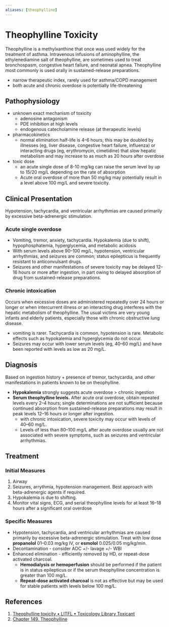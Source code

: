 ```yaml
---
aliases: [theophylline]
---
```


# Theophylline Toxicity
Theophylline is a methylxanthine that once was used widely for the treatment of asthma. Intravenous infusions of aminophylline, the ethylenediamine salt of theophylline, are sometimes used to treat bronchospasm, congestive heart failure, and neonatal apnea. Theophylline most commonly is used orally in sustained-release preparations.

- narrow therapeutic index, rarely used for asthma/COPD management
- both acute and chronic overdose is potentially life-threatening

## Pathophysiology
- unknown exact mechanism of toxicity
	- adenosine antagonism
	- PDE inhibition at high levels
	- endogenous catecholamine release (at therapeutic levels)
- pharmacokinetics
	- normal elimination half-life is 4–6 hours; this may be doubled by illnesses (eg, liver disease, congestive heart failure, influenza) or interacting drugs (eg, erythromycin, cimetidine) that slow hepatic metabolism and may increase to as much as 20 hours after overdose
- toxic dose
	- an acute single dose of 8-10 mg/kg can raise the serum level by up to 15/20 mg/L depending on the rate of absorption
	- Acute oral overdose of more than 50 mg/kg may potentially result in a level above 100 mg/L and severe toxicity.

## Clinical Presentation
Hypotension, tachycardia, and ventricular arrhythmias are caused primarily by excessive beta-adrenergic stimulation.

### Acute single overdose
- Vomiting, tremor, anxiety, tachycardia. Hypokalemia (due to shift), hypophosphatemia, hyperglycemia, and metabolic acidosis
- With serum levels above 90–100 mg/L, hypotension, ventricular arrhythmias, and seizures are common; status epilepticus is frequently resistant to anticonvulsant drugs.
- Seizures and other manifestations of severe toxicity may be delayed 12–16 hours or more after ingestion, in part owing to delayed absorption of drug from sustained-release preparations.

### Chronic intoxication
Occurs when excessive doses are administered repeatedly over 24 hours or longer or when intercurrent illness or an interacting drug interferes with the hepatic metabolism of theophylline. The usual victims are very young infants and elderly patients, especially those with chronic obstructive lung disease.

- vomiting is rarer. Tachycardia is common, hypotension is rare. Metabolic effects such as hypokalemia and hyperglycemia do not occur.
- Seizures may occur with lower serum levels (eg, 40–60 mg/L) and have been reported with levels as low as 20 mg/L.

## Diagnosis
Based on ingestion history + presence of tremor, tachycardia, and other manifestations in patients known to be on theophylline. 

- **Hypokalemia** strongly suggests acute overdose > chronic ingestion
- **Serum theophylline levels.** After acute oral overdose, obtain repeated levels every 2–4 hours; single determinations are not sufficient because continued absorption from sustained-release preparations may result in peak levels 12–16 hours or longer after ingestion.
	- with chronic intoxication, severe toxicity may occur with levels of 40–60 mg/L.
	- Levels of less than 80–100 mg/L after acute overdose usually are not associated with severe symptoms, such as seizures and ventricular arrhythmias.

## Treatment
### Initial Measures
1. Airway
2. Seizures, arrythmia, hypotension management. Best approach with beta-adrenergic agents if required.
3. Hypokalemia is due to shifting.
4. Monitor vital signs, ECG, and serial theophylline levels for at least 16–18 hours after a significant oral overdose

### Specific Measures
- Hypotension, tachycardia, and ventricular arrhythmias are caused primarily by excessive beta-adrenergic stimulation. Treat with low dose **propanolol** 01–0.03 mg/kg IV, or **esmolol** 0.025/0.05 mg/kg/min.
- Decontamination - consider AOC +/- lavage +/- WBI
- Enhanced elimination - efficiently removed by HD, or repeat-dose activated charcoal. 
	- **Hemodialysis or hemoperfusion** should be performed if the patient is in status epilepticus or if the serum theophylline concentration is greater than 100 mg/L. 
	- **Repeat-dose activated charcoal** is not as effective but may be used for stable patients with levels below 100 mg/L.

## References
1. [Theophylline toxicity • LITFL • Toxicology Library Toxicant](https://litfl.com/theophylline-tox-library/)
2. [Chapter 149. Theophylline](https://accessmedicine.mhmedical.com/content.aspx?bookid=391&sectionid=42069963)
